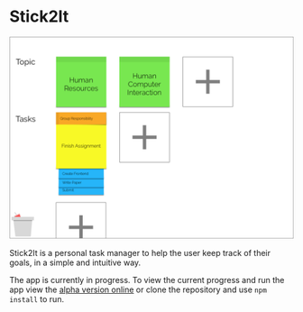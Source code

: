 # Stick2It
![Design for the Main Page](./.screenshots/MainPageDesign.png)

Stick2It is a personal task manager to help the user keep track of their goals, in a simple and intuitive way. 

The app is currently in progress. To view the current progress and run the app view the [alpha version online](http://www.nickmorrison.me/organizer) or clone the repository and use ```npm install``` to run.
